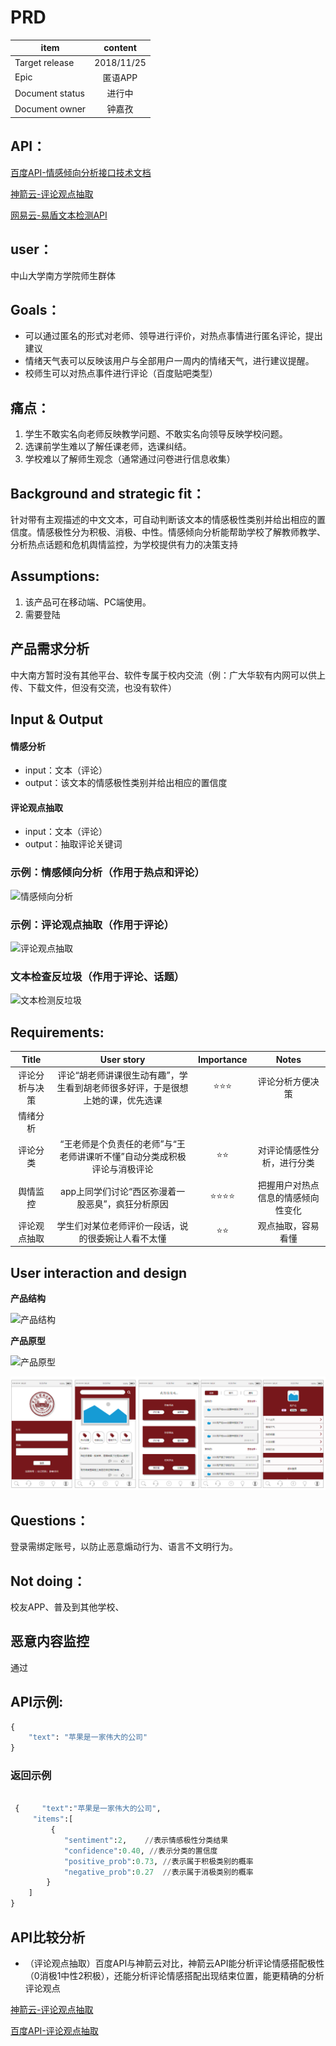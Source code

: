 # PRD 


item|content
--|:--:
Target release|2018/11/25
Epic| 匿语APP
Document status|进行中
Document owner|钟嘉孜

## API：
<p><a href="http://ai.baidu.com/tech/nlp/sentiment_classify">百度API-情感倾向分析接口技术文档</a></p>   
<p><a href="https://www.shenjianshou.cn/index.php?r=market/product&product_id=500532&app_id=1803747#stack-info-1">神箭云-评论观点抽取</a></p>
<p><a href="http://dun.163.com/trial/text">网易云-易盾文本检测API</a></p>   

## user：
中山大学南方学院师生群体

## Goals：
* 可以通过匿名的形式对老师、领导进行评价，对热点事情进行匿名评论，提出建议
* 情绪天气表可以反映该用户与全部用户一周内的情绪天气，进行建议提醒。
* 校师生可以对热点事件进行评论（百度贴吧类型） 

## 痛点：
1. 学生不敢实名向老师反映教学问题、不敢实名向领导反映学校问题。
2. 选课前学生难以了解任课老师，选课纠结。
3. 学校难以了解师生观念（通常通过问卷进行信息收集）

## Background and strategic fit：
针对带有主观描述的中文文本，可自动判断该文本的情感极性类别并给出相应的置信度。情感极性分为积极、消极、中性。情感倾向分析能帮助学校了解教师教学、分析热点话题和危机舆情监控，为学校提供有力的决策支持

## Assumptions:
1. 该产品可在移动端、PC端使用。
2. 需要登陆

## 产品需求分析
中大南方暂时没有其他平台、软件专属于校内交流（例：广大华软有内网可以供上传、下载文件，但没有交流，也没有软件）

## Input & Output
#### 情感分析
* input：文本（评论）
* output：该文本的情感极性类别并给出相应的置信度   
#### 评论观点抽取
* input：文本（评论）   
* output：抽取评论关键词   

### 示例：情感倾向分析（作用于热点和评论）

<p><img src="http://aip.bdstatic.com/portal/dist/1543490900641/ai_images/technology/nlp-sentiment_classify/introduce.jpg" alt="情感倾向分析" title="" /></p> 

### 示例：评论观点抽取（作用于评论）

<p><img src="https://image.ipaiban.com/upload-ueditor-image-20181217-1545007271136046335.png" alt="评论观点抽取" title="" /></p>

### 文本检查反垃圾（作用于评论、话题）
<p><img src="https://image.ipaiban.com/upload-ueditor-image-20181223-1545541293499092658.png" alt="文本检测反垃圾" title="" /></p>

## Requirements:
Title|User story|Importance|Notes
:--:|:--:|:--:|:--:
评论分析与决策|评论“胡老师讲课很生动有趣”，学生看到胡老师很多好评，于是很想上她的课，优先选课|⭐⭐⭐|评论分析方便决策
情绪分析|
评论分类|“王老师是个负责任的老师”与“王老师讲课听不懂”自动分类成积极评论与消极评论|⭐⭐|对评论情感性分析，进行分类
舆情监控|app上同学们讨论“西区弥漫着一股恶臭”，疯狂分析原因|⭐⭐⭐⭐|把握用户对热点信息的情感倾向性变化
评论观点抽取|学生们对某位老师评价一段话，说的很委婉让人看不太懂|⭐⭐|观点抽取，容易看懂

## User interaction and design
**产品结构**
<p><img src="https://image.ipaiban.com/upload-ueditor-image-20181130-1543551433796047282.png" alt="产品结构" title="" /></p>

**产品原型**
<p><img src="http://image.ipaiban.com/upload-ueditor-image-20181201-1543634781704043042.png" alt="产品原型" title="" /></p>

![Aaron Swartz](https://github.com/Kazeeeee/API_ML_AI/blob/master/images/jiemian.png)

## Questions：
登录需绑定账号，以防止恶意煽动行为、语言不文明行为。 

## Not doing：
校友APP、普及到其他学校、

## 恶意内容监控
通过

## API示例:
```python
{   
    "text": "苹果是一家伟大的公司"    
}    
```
### 返回示例
```python

 {     "text":"苹果是一家伟大的公司",   
     "items":[   
         {   
            "sentiment":2,    //表示情感极性分类结果   
            "confidence":0.40, //表示分类的置信度   
            "positive_prob":0.73, //表示属于积极类别的概率   
            "negative_prob":0.27  //表示属于消极类别的概率   
        }   
    ]   
}   
 ```
## API比较分析
* （评论观点抽取）百度API与神箭云对比，神箭云API能分析评论情感搭配极性（0消极1中性2积极），还能分析评论情感搭配出现结束位置，能更精确的分析评论观点
<p><a href="https://www.shenjianshou.cn/index.php?r=market/product&product_id=500532&app_id=1803747#stack-info-1">神箭云-评论观点抽取</a></p>
<p><a href="http://ai.baidu.com/docs#/NLP-API/57b9b630">百度API-评论观点抽取</a></p>

